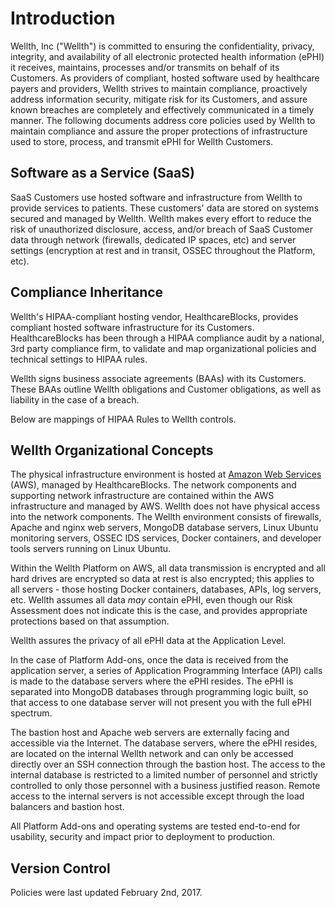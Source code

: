 # Introduction

Wellth, Inc ("Wellth") is committed to ensuring the confidentiality, privacy, integrity, and availability of all electronic protected health information (ePHI) it receives, maintains, processes and/or transmits on behalf of its Customers. As providers of compliant, hosted software used by healthcare payers and providers, Wellth strives to maintain compliance, proactively address information security, mitigate risk for its Customers, and assure known breaches are completely and effectively communicated in a timely manner. The following documents address core policies used by Wellth to maintain compliance and assure the proper protections of infrastructure used to store, process, and transmit ePHI for Wellth Customers.

## Software as a Service (SaaS)

SaaS Customers use hosted software and infrastructure from Wellth to provide services to patients. These customers' data are stored on systems secured and managed by Wellth. Wellth makes every effort to reduce the risk of unauthorized disclosure, access, and/or breach of SaaS Customer data through network (firewalls, dedicated IP spaces, etc) and server settings (encryption at rest and in transit, OSSEC throughout the Platform, etc).

## Compliance Inheritance

Wellth's HIPAA-compliant hosting vendor, HealthcareBlocks, provides compliant hosted software infrastructure for its Customers. HealthcareBlocks has been through a HIPAA compliance audit by a national, 3rd party compliance firm, to validate and map organizational policies and technical settings to HIPAA rules.

Wellth signs business associate agreements (BAAs) with its Customers. These BAAs outline Wellth obligations and Customer obligations, as well as liability in the case of a breach.

Below are mappings of HIPAA Rules to Wellth controls.

## Wellth Organizational Concepts

The physical infrastructure environment is hosted at [Amazon Web Services](https://aws.amazon.com/) (AWS), managed by HealthcareBlocks. The network components and supporting network infrastructure are contained within the AWS infrastructure and managed by AWS. Wellth does not have physical access into the network components. The Wellth environment consists of firewalls, Apache and nginx web servers, MongoDB database servers, Linux Ubuntu monitoring servers, OSSEC IDS services, Docker containers, and developer tools servers running on Linux Ubuntu.

Within the Wellth Platform on AWS, all data transmission is encrypted and all hard drives are encrypted so data at rest is also encrypted; this applies to all servers - those hosting Docker containers, databases, APIs, log servers, etc. Wellth assumes all data *may* contain ePHI, even though our Risk Assessment does not indicate this is the case, and provides appropriate protections based on that assumption.

Wellth assures the privacy of all ePHI data at the Application Level.

In the case of Platform Add-ons, once the data is received from the application server, a series of Application Programming Interface (API) calls is made to the database servers where the ePHI resides. The ePHI is separated into MongoDB databases through programming logic built, so that access to one database server will not present you with the full ePHI spectrum.

The bastion host and Apache web servers are externally facing and accessible via the Internet. The database servers, where the ePHI resides, are located on the internal Wellth network and can only be accessed directly over an SSH connection through the bastion host. The access to the internal database is restricted to a limited number of personnel and strictly controlled to only those personnel with a business justified reason. Remote access to the internal servers is not accessible except through the load balancers and bastion host.

All Platform Add-ons and operating systems are tested end-to-end for usability, security and impact prior to deployment to production.

## Version Control

Policies were last updated February 2nd, 2017.
